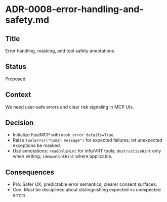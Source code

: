# ADR-0008-error-handling-and-safety.md

## Title

Error handling, masking, and tool safety annotations

## Status

Proposed

## Context

We need user-safe errors and clear risk signaling in MCP UIs.

## Decision

* Initialize FastMCP with `mask_error_details=True`.
* Raise `ToolError("human message")` for expected failures; let unexpected exceptions be masked.
* Use annotations: `readOnlyHint` for info/VRT tools; `destructiveHint` only when writing; `idempotentHint` where applicable.

## Consequences

* Pro: Safer UX; predictable error semantics; clearer consent surfaces.
* Con: Must be disciplined about distinguishing expected vs unexpected errors.
